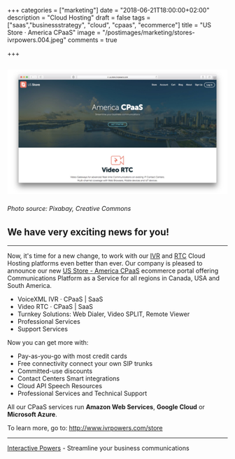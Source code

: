 +++
categories = ["marketing"]
date = "2018-06-21T18:00:00+02:00"
description = "Cloud Hosting"
draft = false
tags = ["saas","businessstrategy", "cloud", "cpaas", "ecommerce"]
title = "US Store · America CPaaS"
image = "/postimages/marketing/stores-ivrpowers.004.jpeg"
comments = true

+++

![US Store](/postimages/marketing/stores-ivrpowers.002.jpeg)
-------
###### Photo source: Pixabay, Creative Commons

## We have very exciting news for you!
---

Now, it's time for a new change, to work with our [IVR](http://blog.ivrpowers.com/post/technologies/what-is-ivr/) and [RTC](http://blog.ivrpowers.com/post/technologies/what-is-rtc/) Cloud Hosting platforms even better than ever. Our company is pleased to announce our new [US Store - America CPaaS](https://us.store.ivrpowers.com) ecommerce portal offering Communications Platform as a Service for all regions in Canada, USA and South America.

* VoiceXML IVR · CPaaS | SaaS
* Video RTC · CPaaS | SaaS
* Turnkey Solutions: Web Dialer, Video SPLIT, Remote Viewer
* Professional Services
* Support Services

Now you can get more with: 

* Pay-as-you-go with most credit cards
* Free connectivity connect your own SIP trunks
* Committed-use discounts
* Contact Centers Smart integrations 
* Cloud API Speech Resources
* Professional Services and Technical Support

All our CPaaS services run **Amazon Web Services**, **Google Cloud** or **Microsoft Azure**.

To learn more, go to: http://www.ivrpowers.com/store

---
[Interactive Powers](http://www.ivrpowers.com/) - Streamline your business communications


